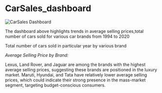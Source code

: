 # CarSales_dashboard
![CarSales Dashboard](https://github.com/user-attachments/assets/998dc342-655c-4303-a60c-9465520243ad)

The dashboard above highlights trends in average selling prices,total number of cars sold for various car brands from 1994 to 2020

Total number of cars sold in particular year by various brand


 
*Average Selling Price by Brand:*

Lexus, Land Rover, and Jaguar are among the brands with the highest average selling prices, suggesting these brands are positioned in the luxury market. Maruti, Hyundai, and Tata have relatively lower average selling prices, which could indicate their strong presence in the mass-market segment, targeting budget-conscious consumers.
